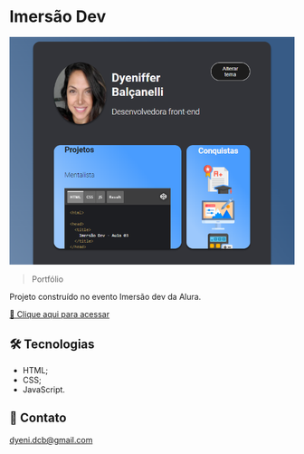 # Imersão Dev 

![preview](./imersao.png)

>Portfólio

Projeto construído no evento Imersão dev da Alura.

[🔗 Clique aqui para acessar](https://dyenidev.github.io/imersao-dev/)

## 🛠 Tecnologias

- HTML;
- CSS;
- JavaScript.

## 🎈 Contato

dyeni.dcb@gmail.com
